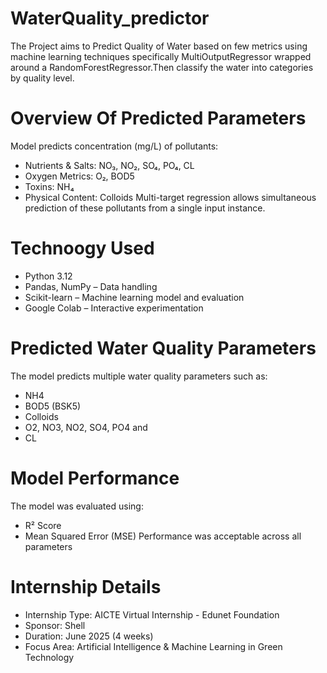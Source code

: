 # WaterQuality_predictor
The Project aims to Predict Quality of Water based on few metrics using machine learning techniques specifically MultiOutputRegressor wrapped around a RandomForestRegressor.Then classify the water into categories by quality level.

# Overview Of Predicted Parameters
 Model predicts concentration (mg/L) of pollutants:
* Nutrients & Salts: NO₃, NO₂, SO₄, PO₄, CL
* Oxygen Metrics: O₂, BOD5
* Toxins: NH₄
* Physical Content: Colloids
Multi-target regression allows simultaneous prediction of these pollutants from a single input instance.

# Technoogy Used
* Python 3.12
* Pandas, NumPy – Data handling
* Scikit-learn – Machine learning model and evaluation
* Google Colab – Interactive experimentation

# Predicted Water Quality Parameters
The model predicts multiple water quality parameters such as:

* NH4
* BOD5 (BSK5)
* Colloids
* O2, NO3, NO2, SO4, PO4 and
* CL

# Model Performance
The model was evaluated using:
* R² Score
* Mean Squared Error (MSE)
Performance was acceptable across all parameters


# Internship Details
* Internship Type: AICTE Virtual Internship - Edunet Foundation
* Sponsor: Shell
* Duration: June 2025 (4 weeks)
* Focus Area: Artificial Intelligence & Machine Learning in Green Technology

